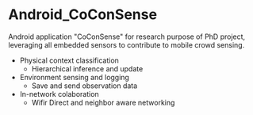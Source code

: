 # Android_CoConSense
Android application "CoConSense" for research purpose of PhD project, leveraging all embedded sensors to contribute to mobile crowd sensing.

* Physical context classification
  + Hierarchical inference and update
* Environment sensing and logging
  + Save and send observation data
* In-network colaboration
  + Wifir Direct and neighbor aware networking
